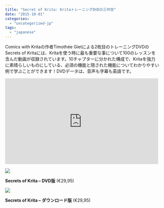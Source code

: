 ```yaml
---
title: "Secret of Krita: KritaトレーニングDVDの三作目"
date: "2015-10-01"
categories: 
  - "uncategorized-jp"
tags: 
  - "japanese"
---
```


Comics with Kritaの作者Timothée Gietによる2枚目のトレーニングDVDのSecrets of Kritaには、Kritaを使う時に最も重要な事について100のレッスンを含んだ動画が収録されています。10チャプターに分かれた構成で、Kritaを強力に素晴らしいものにしている、必須の機能と隠された機能についてわかりやすい例で学ぶことができます！DVDデータは、音声も字幕も英語です。

<iframe src="https://www.youtube.com/embed/D2pTWGc2-GU?feature=oembed" width="500" height="281" frameborder="0" allowfullscreen="allowfullscreen"></iframe>

![](/images/posts/2015/secrets-of-krita-box-art.png)

**Secrets of Krita – DVD版** (€29,95)

![](/images/posts/2015/secrets-of-krita-box-art.png)

**Secrets of Krita – ダウンロード版** (€29,95)
